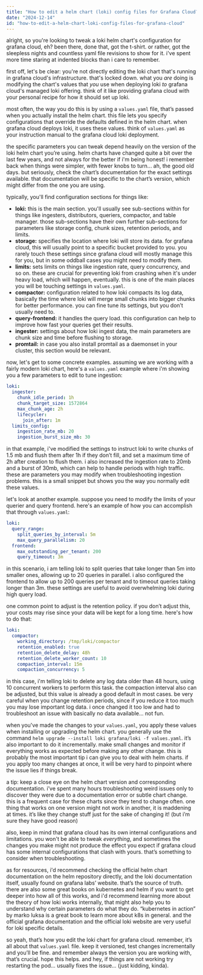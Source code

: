 ```yaml
---
title: "How to edit a helm chart (loki) config files for Grafana Cloud?"
date: "2024-12-14"
id: "how-to-edit-a-helm-chart-loki-config-files-for-grafana-cloud"
---
```


alright, so you're looking to tweak a loki helm chart's configuration for grafana cloud, eh? been there, done that, got the t-shirt. or rather, got the sleepless nights and countless yaml file revisions to show for it. i've spent more time staring at indented blocks than i care to remember.

first off, let's be clear: you're not directly editing the loki chart that's running in grafana cloud's infrastructure. that's locked down. what you *are* doing is modifying the chart's values that *you* use when deploying loki *to* grafana cloud's managed loki offering. think of it like providing grafana cloud with your personal recipe for how it should set up loki.

most often, the way you do this is by using a `values.yaml` file, that’s passed when you actually install the helm chart. this file lets you specify configurations that override the defaults defined in the helm chart. when grafana cloud deploys loki, it uses these values. think of `values.yaml` as your instruction manual to the grafana cloud loki deployment.

the specific parameters you can tweak depend heavily on the version of the loki helm chart you’re using. helm charts have changed quite a bit over the last few years, and not always for the better if i'm being honest! i remember back when things were simpler, with fewer knobs to turn... ah, the good old days. but seriously, check the chart’s documentation for the exact settings available. that documentation will be specific to the chart’s version, which might differ from the one you are using.

typically, you'll find configuration sections for things like:

*   **loki:**  this is the main section. you'll usually see sub-sections within for things like ingesters, distributors, queriers, compactor, and table manager. those sub-sections have their own further sub-sections for parameters like storage config, chunk sizes, retention periods, and limits.
*   **storage:** specifies the location where loki will store its data. for grafana cloud, this will usually point to a specific bucket provided to you. you rarely touch these settings since grafana cloud will mostly manage this for you, but in some oddball cases you might need to modify them.
*   **limits:** sets limits on things like ingestion rate, query concurrency, and so on. these are crucial for preventing loki from crashing when it's under heavy load, which will happen, eventually. this is one of the main places you will be touching settings in `values.yaml`.
*   **compactor:** configuration related to how loki compacts its log data, basically the time where loki will merge small chunks into bigger chunks for better performance. you can fine tune its settings, but you don’t usually need to.
*   **query-frontend:** it handles the query load. this configuration can help to improve how fast your queries get their results.
*   **ingester:** settings about how loki ingest data, the main parameters are chunk size and time before flushing to storage.
*   **promtail:** in case you also install promtail as a daemonset in your cluster, this section would be relevant.

now, let's get to some concrete examples. assuming we are working with a fairly modern loki chart, here's a `values.yaml` example where i'm showing you a few parameters to edit to tune ingestion:

```yaml
loki:
  ingester:
    chunk_idle_period: 1h
    chunk_target_size: 1572864
    max_chunk_age: 2h
    lifecycler:
      join_after: 1m
  limits_config:
    ingestion_rate_mb: 20
    ingestion_burst_size_mb: 30
```

in that example, i've modified the settings to instruct loki to write chunks of 1.5 mb and flush them after 1h if they don’t fill, and set a maximum time of 2h after creation to flush them. i also increased the ingestion rate to 20mb and a burst of 30mb, which can help to handle periods with high traffic. these are parameters you may modify when troubleshooting ingestion problems. this is a small snippet but shows you the way you normally edit these values.

let's look at another example. suppose you need to modify the limits of your querier and query frontend. here's an example of how you can accomplish that through `values.yaml`:

```yaml
loki:
  query_range:
    split_queries_by_interval: 5m
    max_query_parallelism: 20
  frontend:
    max_outstanding_per_tenant: 200
    query_timeout: 3m
```

in this scenario, i am telling loki to split queries that take longer than 5m into smaller ones, allowing up to 20 queries in parallel. i also configured the frontend to allow up to 200 queries per tenant and to timeout queries taking longer than 3m. these settings are useful to avoid overwhelming loki during high query load.

one common point to adjust is the retention policy. if you don’t adjust this, your costs may rise since your data will be kept for a long time. here's how to do that:

```yaml
loki:
  compactor:
    working_directory: /tmp/loki/compactor
    retention_enabled: true
    retention_delete_delay: 48h
    retention_delete_worker_count: 10
    compaction_interval: 15m
    compaction_concurrency: 5
```

in this case, i'm telling loki to delete any log data older than 48 hours, using 10 concurrent workers to perform this task. the compaction interval also can be adjusted, but this value is already a good default in most cases. be very careful when you change retention periods, since if you reduce it too much you may lose important log data. i once changed it too low and had to troubleshoot an issue with basically no data available... not fun.

when you've made the changes to your `values.yaml`, you apply these values when installing or upgrading the helm chart. you generally use the command `helm upgrade --install loki grafana/loki -f values.yaml`. it’s also important to do it incrementally. make small changes and monitor if everything works as expected before making any other change. this is probably the most important tip i can give you to deal with helm charts. if you apply too many changes at once, it will be very hard to pinpoint where the issue lies if things break.

a tip: keep a close eye on the helm chart version and corresponding documentation. i’ve spent many hours troubleshooting weird issues only to discover they were due to a documentation error or subtle chart change. this is a frequent case for these charts since they tend to change often. one thing that works on one version might not work in another, it is maddening at times. it’s like they change stuff just for the sake of changing it! (but i’m sure they have good reason)

also, keep in mind that grafana cloud has its own internal configurations and limitations. you won't be able to tweak *everything*, and sometimes the changes you make might not produce the effect you expect if grafana cloud has some internal configurations that clash with yours. that’s something to consider when troubleshooting.

as for resources, i'd recommend checking the official helm chart documentation on the helm repository directly, and the loki documentation itself, usually found on grafana labs’ website. that’s the source of truth. there are also some great books on kubernetes and helm if you want to get deeper into how all of this works, and i'd recommend learning more about the theory of how loki works internally, that might also help you to understand why certain parameters do what they do. “kubernetes in action” by marko luksa is a great book to learn more about k8s in general. and the official grafana documentation and the official loki website are very useful for loki specific details.

so yeah, that’s how you edit the loki chart for grafana cloud. remember, it’s all about that `values.yaml` file. keep it versioned, test changes incrementally and you’ll be fine. and remember always the version you are working with, that’s crucial. hope this helps. and hey, if things are not working try restarting the pod… usually fixes the issue… (just kidding, kinda).
